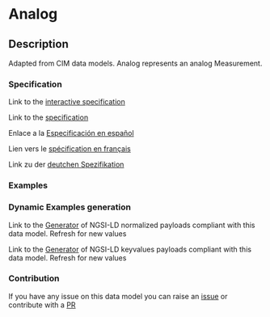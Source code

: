 # Analog

## Description 

Adapted from CIM data models. Analog represents an analog Measurement.
### Specification

Link to the [interactive specification](https://swagger.lab.fiware.org/?url=https://github.com/smart-data-models/dataModel.EnergyCIM/blob/master/Analog/swagger.yaml)

Link to the [specification](https://github.com/smart-data-models/dataModel.EnergyCIM/blob/master/Analog/doc/spec.md)

Enlace a la [Especificación en español](https://github.com/smart-data-models/dataModel.EnergyCIM/blob/master/Analog/doc/spec_ES.md)

Lien vers le [spécification en français](https://github.com/smart-data-models/dataModel.EnergyCIM/blob/master/Analog/doc/spec_FR.md)

Link zu der [deutchen Spezifikation](https://github.com/smart-data-models/dataModel.EnergyCIM/blob/master/Analog/doc/spec_DE.md)
### Examples
### Dynamic Examples generation

Link to the [Generator](https://smartdatamodels.org/extra/ngsi-ld_generator_v0.92.php?schemaUrl=https://raw.githubusercontent.com/smart-data-models/dataModel.EnergyCIM/master/Analog/schema.json&email=info@smartdatamodels.org) of NGSI-LD normalized payloads compliant with this data model. Refresh for new values

Link to the [Generator](https://smartdatamodels.org/extra/ngsi-ld_generator_keyvalues_v0.92.php?schemaUrl=https://raw.githubusercontent.com/smart-data-models/dataModel.EnergyCIM/master/Analog/schema.json&email=info@smartdatamodels.org) of NGSI-LD keyvalues payloads compliant with this data model. Refresh for new values
### Contribution

 If you have any issue on this data model you can raise an [issue](https://github.com/smart-data-models/dataModel.EnergyCIM/issues)  or contribute with a [PR](https://github.com/smart-data-models/dataModel.EnergyCIM/pulls)